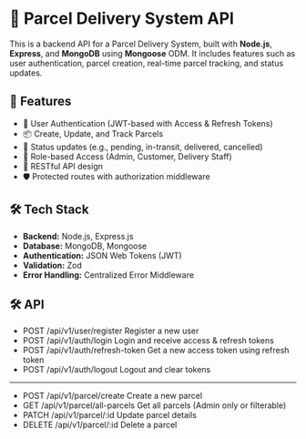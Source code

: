 # 🚚 Parcel Delivery System API

This is a backend API for a Parcel Delivery System, built with **Node.js**, **Express**, and **MongoDB** using **Mongoose** ODM. It includes features such as user authentication, parcel creation, real-time parcel tracking, and status updates.

## 📌 Features

- 🔐 User Authentication (JWT-based with Access & Refresh Tokens)
- 📦 Create, Update, and Track Parcels
- 🚦 Status updates (e.g., pending, in-transit, delivered, cancelled)
- 📁 Role-based Access (Admin, Customer, Delivery Staff)
- 🧾 RESTful API design
- 🛡️ Protected routes with authorization middleware

## 🛠️ Tech Stack

- **Backend:** Node.js, Express.js
- **Database:** MongoDB, Mongoose
- **Authentication:** JSON Web Tokens (JWT)
- **Validation:** Zod
- **Error Handling:** Centralized Error Middleware

## 🛠️ API

- POST	/api/v1/user/register	Register a new user
- POST	/api/v1/auth/login	Login and receive access & refresh tokens
- POST	/api/v1/auth/refresh-token	Get a new access token using refresh token
- POST	/api/v1/auth/logout	Logout and clear tokens

---------

- POST	/api/v1/parcel/create	Create a new parcel
- GET	/api/v1/parcel/all-parcels	Get all parcels (Admin only or filterable)
- PATCH	/api/v1/parcel/:id	Update parcel details 
- DELETE	/api/v1/parcel/:id	Delete a parcel
